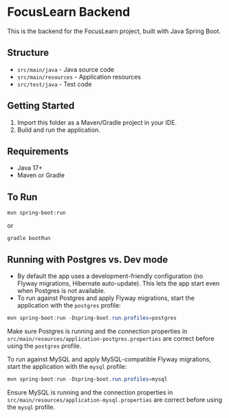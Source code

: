# FocusLearn Backend

This is the backend for the FocusLearn project, built with Java Spring Boot.

## Structure
- `src/main/java` - Java source code
- `src/main/resources` - Application resources
- `src/test/java` - Test code

## Getting Started
1. Import this folder as a Maven/Gradle project in your IDE.
2. Build and run the application.

## Requirements
- Java 17+
- Maven or Gradle

## To Run
```
mvn spring-boot:run
```

or

```
gradle bootRun
```

## Running with Postgres vs. Dev mode

- By default the app uses a development-friendly configuration (no Flyway migrations, Hibernate auto-update). This lets the app start even when Postgres is not available.
- To run against Postgres and apply Flyway migrations, start the application with the `postgres` profile:

```powershell
mvn spring-boot:run -Dspring-boot.run.profiles=postgres
```

Make sure Postgres is running and the connection properties in `src/main/resources/application-postgres.properties` are correct before using the `postgres` profile.

To run against MySQL and apply MySQL-compatible Flyway migrations, start the application with the `mysql` profile:

```powershell
mvn spring-boot:run -Dspring-boot.run.profiles=mysql
```

Ensure MySQL is running and the connection properties in `src/main/resources/application-mysql.properties` are correct before using the `mysql` profile.
